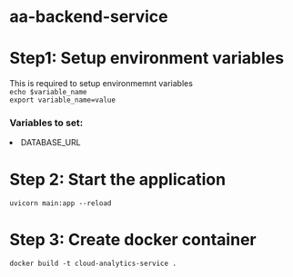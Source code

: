 # aa-backend-service

# Step1: Setup environment variables
This is required to setup environmemnt variables<br>
`echo $variable_name`<br>
`export variable_name=value`<br>
<h3>Variables to set: </h3>
<li>DATABASE_URL</li>

# Step 2: Start the application
`uvicorn main:app --reload`<br>
# Step 3: Create docker container
`docker build -t cloud-analytics-service .`